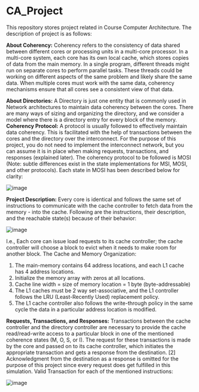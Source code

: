 # CA_Project

This repository stores project related in Course Computer Architecture. The description of project is as follows:

**About Coherency:**
Coherency refers to the consistency of data shared between different cores or processing units in a multi-core
processor. In a multi-core system, each core has its own local cache, which stores copies of data from the main
memory. In a single program, different threads might run on separate cores to perform parallel tasks. These threads
could be working on different aspects of the same problem and likely share the same data. When multiple cores
must work with the same data, coherency mechanisms ensure that all cores see a consistent view of that data.

**About Directories:**
A Directory is just one entity that is commonly used in Network architectures to maintain data coherency between
the cores. There are many ways of sizing and organizing the directory, and we consider a model where there is a
directory entry for every block of the memory.
**Coherency Protocol:**
A protocol is usually followed to effectively maintain data coherency. This is facilitated with the help of transactions
between the cores and the directory over the interconnect. For the purpose of this project, you do not need to
implement the interconnect network, but you can assume it is in place when making requests, transactions, and
responses (explained later). The coherency protocol to be followed is MOSI (Note: subtle differences exist in the
state implementations for MSI, MOSI, and other protocols). Each state in MOSI has been described below for clarity:

![image](https://github.com/Aryman-Srivastava/CA_Project/assets/88674260/997d40d8-c42c-4774-a1ff-eb32bf9fd478)

**Project Description:**
Every core is identical and follows the same set of instructions to communicate with the cache controller to fetch
data from the memory - into the cache. Following are the instructions, their description, and the reachable state(s)
because of their behavior:

![image](https://github.com/Aryman-Srivastava/CA_Project/assets/88674260/15716473-db29-426b-829c-f50cc7ce478a)

I.e., Each core can issue load requests to its cache controller; the cache controller will choose a block to evict when
it needs to make room for another block.
The Cache and Memory Organization:
1. The main-memory contains 64 address locations, and each L1 cache has 4 address locations.
2. Initialize the memory array with zeros at all locations.
3. Cache line width = size of memory location = 1 byte (byte-addressable)
4. The L1 caches must be 2 way set-associative, and the L1 controller follows the LRU (Least-Recently Used)
replacement policy.
5. The L1 cache controller also follows the write-through policy in the same cycle the data in a particular
address location is modified.

**Requests, Transactions, and Responses:**
Transactions between the cache controller and the directory controller are necessary to provide the cache
read/read-write access to a particular block in one of the mentioned coherence states (M, O, S, or I).
The request for these transactions is made by the core and passed on to its cache controller, which initiates the
appropriate transaction and gets a response from the destination. [2]
Acknowledgment from the destination as a response is omitted for the purpose of this project since every request
does get fulfilled in this simulation.
Valid Transaction for each of the mentioned instructions:

![image](https://github.com/Aryman-Srivastava/CA_Project/assets/88674260/eb9f48b9-375f-4ccc-80c7-e7c03b6fbf45)
